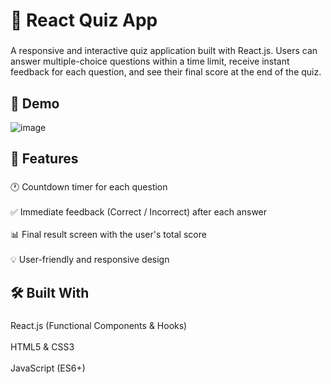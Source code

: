 <h1 align="left">🎯 React Quiz App</h1>

###

<p align="left">A responsive and interactive quiz application built with React.js. Users can answer multiple-choice questions within a time limit, receive instant feedback for each question, and see their final score at the end of the quiz.</p>

###

<h2 align="left">📸 Demo</h2>

![image](https://github.com/user-attachments/assets/24bf4cb4-1c29-4503-8a94-e942ae1e526b)


###

<h2 align="left">🚀 Features</h2>

###

<p align="left">🕐 Countdown timer for each question<br><br>✅ Immediate feedback (Correct / Incorrect) after each answer<br><br>📊 Final result screen with the user's total score<br><br>💡 User-friendly and responsive design</p>

###

<h2 align="left">🛠️ Built With</h2>

###

<p align="left">React.js (Functional Components & Hooks)<br><br>HTML5 & CSS3<br><br>JavaScript (ES6+)</p>

###

